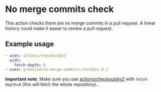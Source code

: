 # No merge commits check

This action checks there are no merge commits in a pull request. A linear history could make it easier to review a pull request.

## Example usage

```yml
- uses: actions/checkout@v2
  with:
    fetch-depth: 0
- uses: greenled/no-merge-commits-check@v1.0.1
```

**Important note**: Make sure you use [actions/checkout@v2](https://github.com/marketplace/actions/checkout) with `fetch-depth=0` (this will fetch the whole repository).
